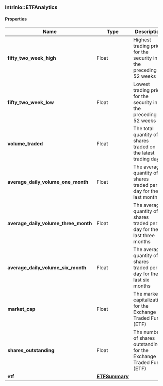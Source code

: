 

[//]: # (CLASS:Intrinio::ETFAnalytics)

[//]: # (KIND:object)

### Intrinio::ETFAnalytics

#### Properties

[//]: # (START_DEFINITION)

Name | Type | Description
------------ | ------------- | -------------
**fifty_two_week_high** | Float | Highest trading price for the security in the preceding 52 weeks &nbsp;
**fifty_two_week_low** | Float | Lowest trading price for the security in the preceding 52 weeks &nbsp;
**volume_traded** | Float | The total quantity of shares traded on the latest trading day &nbsp;
**average_daily_volume_one_month** | Float | The average quantity of shares traded per day for the last month &nbsp;
**average_daily_volume_three_month** | Float | The average quantity of shares traded per day for the last three months &nbsp;
**average_daily_volume_six_month** | Float | The average quantity of shares traded per day for the last six months &nbsp;
**market_cap** | Float | The market capitalization for the Exchange Traded Fund (ETF) &nbsp;
**shares_outstanding** | Float | The number of shares outstanding for the Exchange Traded Fund (ETF) &nbsp;
**etf** | [**ETFSummary**](ETFSummary.md) |  &nbsp;

[//]: # (END_DEFINITION)


[//]: # (CONTAINED_CLASS:Intrinio::ETFSummary)



